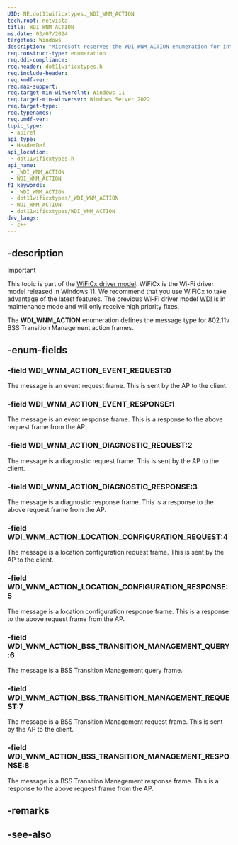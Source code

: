 ```yaml
---
UID: NE:dot11wificxtypes._WDI_WNM_ACTION
tech.root: netvista
title: WDI_WNM_ACTION
ms.date: 03/07/2024
targetos: Windows
description: "Microsoft reserves the WDI_WNM_ACTION enumeration for internal use only. Don't use this enumeration in your code."
req.construct-type: enumeration
req.ddi-compliance: 
req.header: dot11wificxtypes.h
req.include-header: 
req.kmdf-ver: 
req.max-support: 
req.target-min-winverclnt: Windows 11 
req.target-min-winversvr: Windows Server 2022
req.target-type: 
req.typenames: 
req.umdf-ver: 
topic_type:
 - apiref
api_type:
 - HeaderDef
api_location:
 - dot11wificxtypes.h
api_name:
 - _WDI_WNM_ACTION
 - WDI_WNM_ACTION
f1_keywords:
 - _WDI_WNM_ACTION
 - dot11wificxtypes/_WDI_WNM_ACTION
 - WDI_WNM_ACTION
 - dot11wificxtypes/WDI_WNM_ACTION
dev_langs:
 - c++
---
```


## -description

> [!IMPORTANT]
> This topic is part of the [WiFiCx driver model](/windows-hardware/drivers/netcx/wifi-wdf-class-extension-wificx). WiFiCx is the Wi-Fi driver model released in Windows 11. We recommend that you use WiFiCx to take advantage of the latest  features. The previous Wi-Fi driver model [WDI](/windows-hardware/drivers/network/wdi-miniport-driver-design-guide) is in maintenance mode and will only receive high priority fixes.

The **WDI_WNM_ACTION** enumeration defines the message type for 802.11v BSS Transition Management action frames.

## -enum-fields

### -field WDI_WNM_ACTION_EVENT_REQUEST:0

The message is an event request frame. This is sent by the AP to the client.

### -field WDI_WNM_ACTION_EVENT_RESPONSE:1

The message is an event response frame. This is a response to the above request frame from the AP.

### -field WDI_WNM_ACTION_DIAGNOSTIC_REQUEST:2

The message is a diagnostic request frame. This is sent by the AP to the client.

### -field WDI_WNM_ACTION_DIAGNOSTIC_RESPONSE:3

The message is a diagnostic response frame. This is a response to the above request frame from the AP.

### -field WDI_WNM_ACTION_LOCATION_CONFIGURATION_REQUEST:4

The message is a location configuration request frame. This is sent by the AP to the client.

### -field WDI_WNM_ACTION_LOCATION_CONFIGURATION_RESPONSE:5

The message is a location configuration response frame. This is a response to the above request frame from the AP.

### -field WDI_WNM_ACTION_BSS_TRANSITION_MANAGEMENT_QUERY:6

The message is a BSS Transition Management query frame.

### -field WDI_WNM_ACTION_BSS_TRANSITION_MANAGEMENT_REQUEST:7

The message is a BSS Transition Management request frame. This is sent by the AP to the client.

### -field WDI_WNM_ACTION_BSS_TRANSITION_MANAGEMENT_RESPONSE:8

The message is a BSS Transition Management response frame. This is a response to the above request frame from the AP.


## -remarks

## -see-also


